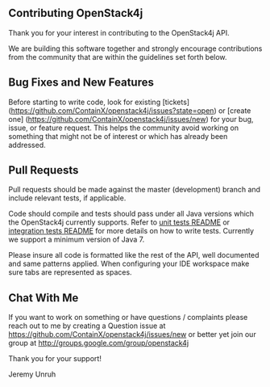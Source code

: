 ## Contributing OpenStack4j

Thank you for your interest in contributing to the OpenStack4j API.

We are building this software together and strongly encourage contributions
from the community that are within the guidelines set forth below.

Bug Fixes and New Features
--------------------------

Before starting to write code, look for existing [tickets]
(https://github.com/ContainX/openstack4j/issues?state=open) or [create one]
(https://github.com/ContainX/openstack4j/issues/new) 
for your bug, issue, or feature request. This helps the community
avoid working on something that might not be of interest or which
has already been addressed.

Pull Requests
-------------

Pull requests should be made against the master (development)
branch and include relevant tests, if applicable. 

Code should compile and tests should pass under all Java versions 
which the OpenStack4j currently supports.
Refer to [unit tests README](./core-test/README.md) or [integration tests README](./core-integration-test/README.md) for more details on how to write tests.
Currently we support a minimum version of Java 7.

Please insure all code is formatted like the rest of the API, well documented and same patterns applied. When configuring your IDE workspace make sure tabs are represented as spaces.

Chat With Me
------------

If you want to work on something or have questions / complaints please reach
out to me by creating a Question issue at https://github.com/ContainX/openstack4j/issues/new or better yet join our group at http://groups.google.com/group/openstack4j

Thank you for your support!

Jeremy Unruh
